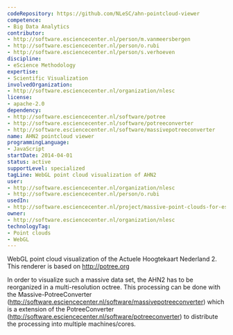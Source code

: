 ```yaml
---
codeRepository: https://github.com/NLeSC/ahn-pointcloud-viewer
competence:
- Big Data Analytics
contributor:
- http://software.esciencecenter.nl/person/m.vanmeersbergen
- http://software.esciencecenter.nl/person/o.rubi
- http://software.esciencecenter.nl/person/s.verhoeven
discipline:
- eScience Methodology
expertise:
- Scientific Visualization
involvedOrganization:
- http://software.esciencecenter.nl/organization/nlesc
license:
- apache-2.0
dependency:
- http://software.esciencecenter.nl/software/potree
- http://software.esciencecenter.nl/software/potreeconverter
- http://software.esciencecenter.nl/software/massivepotreeconverter
name: AHN2 pointcloud viewer
programmingLanguage:
- JavaScript
startDate: 2014-04-01
status: active
supportLevel: specialized
tagLine: WebGL point cloud visualization of AHN2
user:
- http://software.esciencecenter.nl/organization/nlesc
- http://software.esciencecenter.nl/person/o.rubi
usedIn:
- http://software.esciencecenter.nl/project/massive-point-clouds-for-esciences
owner: 
- http://software.esciencecenter.nl/organization/nlesc
technologyTag:
- Point clouds
- WebGL
---
```

WebGL point cloud visualization of the Actuele Hoogtekaart Nederland 2. 
This renderer is based on http://potree.org

In order to visualize such a massive data set, the AHN2 has to be reorganized in a multi-resolution octree. This processing can be done with the Massive-PotreeConverter (<http://software.esciencecenter.nl/software/massivepotreeconverter>) which is a extension of the PotreeConverter (<http://software.esciencecenter.nl/software/potreeconverter>) to distribute the processing into multiple machines/cores.